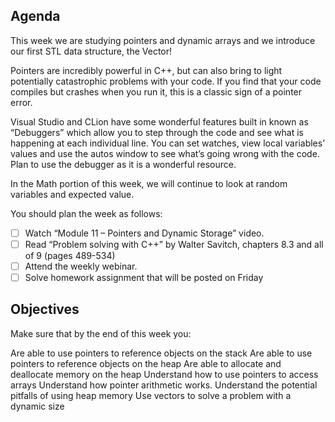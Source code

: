 ## Agenda

This week we are studying pointers and dynamic arrays and we introduce our first STL data structure, the Vector!  

Pointers are incredibly powerful in C++, but can also bring to light potentially catastrophic problems with your code.  If you find that your code compiles but crashes when you run it, this is a classic sign of a pointer error.

Visual Studio and CLion have some wonderful features built in known as “Debuggers” which allow you to step through the code and see what is happening at each individual line.  You can set watches, view local variables’ values and use the autos window to see what’s going wrong with the code.  Plan to use the debugger as it is a wonderful resource. 

In the Math portion of this week, we will continue to look at random variables and expected value.

You should plan the week as follows:

* [ ] Watch “Module 11 – Pointers and Dynamic Storage” video.
* [ ] Read “Problem solving with C++” by Walter Savitch, chapters 8.3 and all of 9 (pages 489-534)
* [ ] Attend the weekly webinar.
* [ ] Solve homework assignment that will be posted on Friday

## Objectives

Make sure that by the end of this week you:

Are able to use pointers to reference objects on the stack
Are able to use pointers to reference objects on the heap
Are able to allocate and deallocate memory on the heap
Understand how to use pointers to access arrays
Understand how pointer arithmetic works.
Understand the potential pitfalls of using heap memory
Use vectors to solve a problem with a dynamic size 

